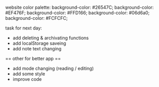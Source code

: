website color palette:
background-color: #26547C;
background-color: #EF476F;
background-color: #FFD166;
background-color: #06d6a0;
background-color: #FCFCFC;

task for next day:
- add deleting & archivating functions
- add localStorage saveing
- add note text changing

== other for better app ==
- add mode changing (reading / editing)
- add some style
- improve code